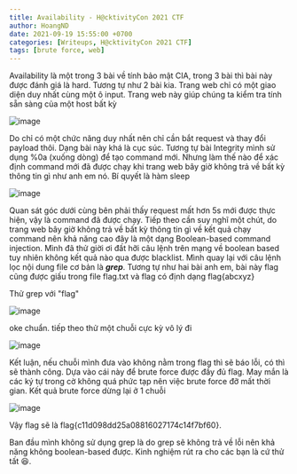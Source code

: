 ```yaml
---
title: Availability - H@cktivityCon 2021 CTF
author: HoangND
date: 2021-09-19 15:55:00 +0700
categories: [Writeups, H@cktivityCon 2021 CTF]
tags: [brute force, web]
---
```


Availability là một trong 3 bài về tính bảo mật CIA, trong 3 bài thì bài này được đánh giá là hard. Tương tự như 2 bài kia. Trang web chỉ có một giao diện duy nhất cùng một ô input.
Trang web này giúp chúng ta kiểm tra tính sẵn sàng của một host bất kỳ

![image](https://user-images.githubusercontent.com/61985236/133924642-d07a7fbb-403f-4672-963e-28b0c70c5fc5.png)

Do chỉ có một chức năng duy nhất nên chỉ cần bắt request và thay đổi payload thôi. Dạng bài này khá là cục súc. Tương tự bài Integrity mình sử dụng %0a (xuống dòng) để tạo command mới.
Nhưng làm thế nào để xác định command mới đã được chạy khi trang web bây giờ không trả về bất kỳ thông tin gì như anh em nó. Bí quyết là hàm sleep

![image](https://user-images.githubusercontent.com/61985236/133924768-2a3120d0-96ca-4840-bb86-6ec934f2502c.png)

Quan sát góc dưới cùng bên phải thấy request mất hơn 5s mới được thực hiện, vậy là command đã được chạy. Tiếp theo cần suy nghĩ một chút, do trang web bây giờ không trả về bất kỳ thông tin gì 
về kết quả chạy command nên khả năng cao đây là một dạng Boolean-based command injection. Mình đã thử giời ơi đất hỡi câu lệnh trên mạng về boolean based tuy nhiên không kết quả nào qua được blacklist.
Mình quay lại với câu lệnh lọc nội dung file cơ bản là ***grep***. Tương tự như hai bài anh em, bài này flag cũng được giấu trong file flag.txt và flag có định dạng flag{abcxyz}

Thử grep với "flag"

![image](https://user-images.githubusercontent.com/61985236/133924974-8995203c-43a0-4d9f-931e-dcec679c015a.png)

oke chuẩn. tiếp theo thử một chuỗi cực kỳ vô lý đi

![image](https://user-images.githubusercontent.com/61985236/133924985-cf367522-b039-4d0b-852e-f1121f3b5716.png)

Kết luận, nếu chuỗi mình đưa vào không nằm trong flag thì sẽ báo lỗi, có thì sẽ thành công. Dựa vào cái này để brute force được đầy đủ flag. May mắn là các ký tự trong cờ không quá phức tạp nên việc brute force đỡ mất thời gian.
Kết quả brute force dừng lại ở 1 chuỗi

![image](https://user-images.githubusercontent.com/61985236/133925111-82199e39-af64-4075-8abb-397fd5aa4e5b.png)

Vậy flag sẽ là flag{c11d098dd25a08816027174c14f7bf60}.

Ban đầu mình không sử dụng grep là do grep sẽ không trả về lỗi nên khả năng không boolean-based được. Kinh nghiệm rút ra cho các bạn là cứ thử tất 😆.

